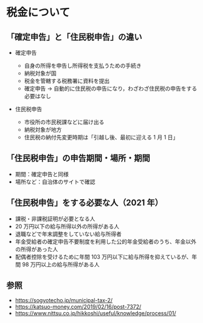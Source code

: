 # 税金について

## 「確定申告」と「住民税申告」の違い

- 確定申告

  - 自身の所得を申告し所得税を支払うための手続き
  - 納税対象が国
  - 税金を管轄する税務署に資料を提出
  - 確定申告 → 自動的に住民税の申告になり，わざわざ住民税の申告をする必要はなし

- 住民税申告
  - 市役所の市民税課などに届け出る
  - 納税対象が地方
  - 住民税の納付先変更時期は「引越し後、最初に迎える 1 月 1 日」

## 「住民税申告」の申告期間・場所・期間

- 期間：確定申告と同様
- 場所など：自治体のサイトで確認

## 「住民税申告」をする必要な人（2021 年）

- 課税・非課税証明が必要となる人
- 20 万円以下の給与所得以外の所得がある人
- 退職などで年末調整をしていない給与所得者
- 年金受給者の確定申告不要制度を利用した公的年金受給者のうち、年金以外の所得があった人
- 配偶者控除を受けるために年間 103 万円以下に給与所得を抑えているが、年間 98 万円以上の給与所得がある人

## 参照

- https://sogyotecho.jp/municipal-tax-2/
- https://katsuo-money.com/2019/02/16/post-7372/
- https://www.nittsu.co.jp/hikkoshi/useful/knowledge/process/01/
